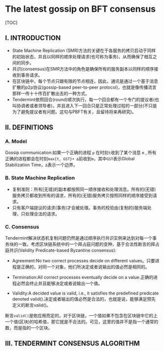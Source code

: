 # The latest gossip on BFT consensus

[TOC]



## I.  INTRODUCTION

- State Machine Replication (SMR)方法的关键在于各服务的拷贝启动于同样的初始状态，并且以同样的顺序处理请求(也可称为事务)，从而确保了相互之间的同步。
- 共识(consensus)在SMR方法中的角色是确保所有的服务副本以同样的顺序接收到事务请求。
- 在区块链中，每个节点只跟有限的节点相连，因此，通讯是通过一个基于消息扩散的p2p协议(gossip-based peer-to-peer protocol)，也就是像传播流言那样一传十十传百扩散出去的一种方式。
- Tendermint依照回合(round)顺次执行，每一个回合都有一个专门的提议者(也叫协调者或者领导者)，并且进入下一回合只是正常处理过程的一部分(不只是为了避免提议者有问题。这句与PBFT有关，且留待将来再研究)。

## II.  DEFINITIONS

### A. Model

Gossip communication:如果一个正确的进程 `p` 在时刻`t`收到了某个消息 `m` , 所有正确的进程都会在时刻`max{t, GST}+ ∆`前收到`m`，其中`GST`表示Global Stabilization Time，`∆`表示一个边界。

### B. State Machine Replication

- 复制准则：所有[无错]的副本都按照同一顺序接收和处理消息。所有的(无错)服务拷贝都收到所有的请求，所有的(无错)服务拷贝按照同样的顺序接受到请求。
- 只有客户端提议的请求(事务)才会被处理。事务的校验由(复制的)服务端处理，只处理合法的请求。

### C. Consensus

Tendermint解决状态机复制问题仍然是通过顺序执行共识实例来达到对每一个事务块的一致。考虑区块链系统中的一个拜占庭问题的变种，基于合法性断言的拜占庭共识(Validity Predicate-based Byzantine consensus):

- Agreement:No two correct processes decide on different values。只要进程是正确的，对同一个对象，他们所决定或者说输出的值必然是相同的。

- Termination:All correct processes eventually decide on a value.正确的进程必然会终止并且能够决定或者说输出一个值。

- Validity:A decided value is valid, i.e., it satisfies the predefined predicate denoted valid().决定或者输出的值必然是合法的，也就是说，能够满足预先定义的断言valid()。

断言`valid()`是依应用而定的，对于区块链，一个值如果不包含在区块链中它的上一个值(区块)的哈希值，那它就是不合法的。可见，这里的值并不是指一个通常的数，而是指的一个区块。

## III.  TENDERMINT CONSENSUS ALGORITHM

